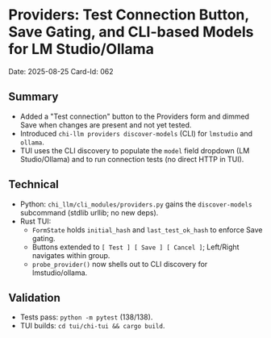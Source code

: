 # Providers: Test Connection Button, Save Gating, and CLI-based Models for LM Studio/Ollama

Date: 2025-08-25
Card-Id: 062

## Summary
- Added a "Test connection" button to the Providers form and dimmed Save when changes are present and not yet tested.
- Introduced `chi-llm providers discover-models` (CLI) for `lmstudio` and `ollama`.
- TUI uses the CLI discovery to populate the `model` field dropdown (LM Studio/Ollama) and to run connection tests (no direct HTTP in TUI).

## Technical
- Python: `chi_llm/cli_modules/providers.py` gains the `discover-models` subcommand (stdlib urllib; no new deps).
- Rust TUI:
  - `FormState` holds `initial_hash` and `last_test_ok_hash` to enforce Save gating.
  - Buttons extended to `[ Test ] [ Save ] [ Cancel ]`; Left/Right navigates within group.
  - `probe_provider()` now shells out to CLI discovery for lmstudio/ollama.

## Validation
- Tests pass: `python -m pytest` (138/138).
- TUI builds: `cd tui/chi-tui && cargo build`.

